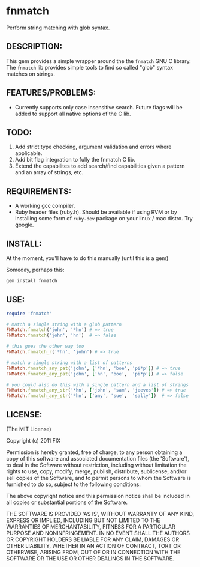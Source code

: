 # fnmatch

Perform string matching with glob syntax.

## DESCRIPTION:

This gem provides a simple wrapper around the the `fnmatch` GNU C library. The `fnmatch` lib provides simple tools to find so called "glob" syntax matches on strings. 

## FEATURES/PROBLEMS:

* Currently supports only case insensitive search. Future flags will be added to support all native options of the C lib.

## TODO:

1. Add strict type checking, argument validation and errors where applicable.
2. Add bit flag integration to fully the fnmatch C lib.
3. Extend the capabilites to add search/find capabilities given a pattern and an array of strings, etc.

## REQUIREMENTS:

* A working gcc compiler.
* Ruby header files (ruby.h). Should be available if using RVM or by installing some form of `ruby-dev` package on your linux / mac distro. Try google.

## INSTALL:

At the moment, you'll have to do this manually (until this is a gem)

Someday, perhaps this:

```ruby
gem install fnmatch
```

## USE:
```ruby
require 'fnmatch'

# match a single string with a glob pattern
FNMatch.fnmatch('john', '*hn') # => true
FNMatch.fnmatch('john', 'hn')  # => false

# this goes the other way too
FNMatch.fnmatch_r('*hn', 'john') # => true

# match a single string with a list of patterns
FNMatch.fnmatch_any_pat('john', ['*hn', 'boe', 'pi*p']) # => true
FNMatch.fnmatch_any_pat('john', ['hn', 'boe',  'pi*p']) # => false

# you could also do this with a single pattern and a list of strings
FNMatch.fnmatch_any_str('*hn', ['john', 'sam', 'jeeves']) # => true
FNMatch.fnmatch_any_str('*hn', ['amy', 'sue',  'sally'])  # => false

```

## LICENSE:

(The MIT License)

Copyright (c) 2011 FIX

Permission is hereby granted, free of charge, to any person obtaining
a copy of this software and associated documentation files (the
'Software'), to deal in the Software without restriction, including
without limitation the rights to use, copy, modify, merge, publish,
distribute, sublicense, and/or sell copies of the Software, and to
permit persons to whom the Software is furnished to do so, subject to
the following conditions:

The above copyright notice and this permission notice shall be
included in all copies or substantial portions of the Software.

THE SOFTWARE IS PROVIDED 'AS IS', WITHOUT WARRANTY OF ANY KIND,
EXPRESS OR IMPLIED, INCLUDING BUT NOT LIMITED TO THE WARRANTIES OF
MERCHANTABILITY, FITNESS FOR A PARTICULAR PURPOSE AND NONINFRINGEMENT.
IN NO EVENT SHALL THE AUTHORS OR COPYRIGHT HOLDERS BE LIABLE FOR ANY
CLAIM, DAMAGES OR OTHER LIABILITY, WHETHER IN AN ACTION OF CONTRACT,
TORT OR OTHERWISE, ARISING FROM, OUT OF OR IN CONNECTION WITH THE
SOFTWARE OR THE USE OR OTHER DEALINGS IN THE SOFTWARE.
